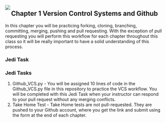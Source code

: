 <img align="left" src="http://hermonswebsites.com/Classes/CS/python.png"><H2>Chapter 1 Version Control Systems and Github</H2>



In this chapter you will be practicing forking, cloning, branching, committing, merging, pushing and pull requesting. With the exception of pull requesting you will perform this workflow for each chapter throughout this class so it will be really important to have a solid understanding of this process. 

<h3>Jedi Task</h3>

<h3>Jedi Tasks</h3>
<ol>
  <li>Github_VCS.py - You will be assigned 10 lines of code in the Github_VCS.py file in this repository to practice the VCS workflow. You will be completed with this Jedi Task when your instructor can respond to your pull request without any merging conflicts.</li>
  <li>Take Home Test - Take Home tests are not pull-requested. They are pushed to your Github account, where you get the link and submit using the form at the end of each chapter.</li>
  </ol>
